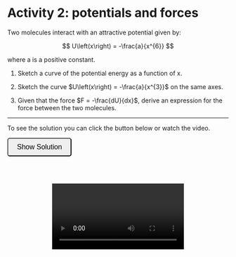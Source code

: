 # Activity 2: potentials and forces

<link rel="stylesheet" type="text/css" href="../customstyle.css">

Two molecules interact with an attractive potential given by:

$$
U\left(x\right) = -\frac{a}{x^{6}}
$$

where a is a positive constant. 

1. Sketch a curve of the potential energy as a function of x.

2. Sketch the curve $U\left(x\right) = -\frac{a}{x^{3}}$ on the same axes.

3. Given that the force $F = -\frac{dU}{dx}$, derive an expression for the force between the two molecules.

---------------------

To see the solution you can click the button below or watch the video.

<button onclick="document.getElementById('solution').style.display='block'" style="border-radius: 5px; text-align: center; padding: 10px 20px; font-size: 16px;">
Show Solution
</button>
<div id="solution" style="display:none;">
    <div style="text-align: center;">
        <img src="imgs/2.png" alt="activity2" width="300" height=auto>
        <p><em>Graph showing x^6 and x^3 potential energy curves</em></p>
    </em></p>
    </div>

3. Using $F=-\frac{dU}{dx}$ we can find the force between the two molecules by differentiating the potential energy with respect to x:

$$F = \frac{-6a}{x^{7}}$$
</div>

<br><br>

<div style="text-align: center;">
<video class="video-container" controls>
  <source src="https://www.nottingham.ac.uk/~ppzmis/phys3009/videos/A2.mp4" type="video/mp4">
  Your browser does not support the video tag.
</video>
</div>

